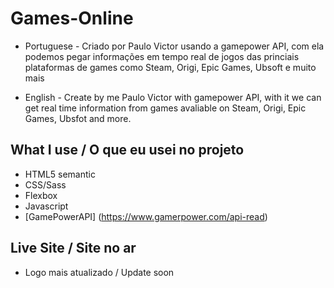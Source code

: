 # Games-Online

 - Portuguese - Criado por Paulo Victor usando a gamepower API, com ela podemos pegar informações em tempo real de jogos das princiais plataformas de games como Steam, Origi, Epic Games, Ubsoft e muito mais 

 - English - Create by me Paulo Victor with gamepower API, with it we can get real time information from games avaliable on Steam, Origi, Epic Games, Ubsfot and more.

 ## What I use / O que eu usei no projeto
  
  - HTML5 semantic
  - CSS/Sass
  - Flexbox
  - Javascript
  - [GamePowerAPI] (https://www.gamerpower.com/api-read)

## Live Site / Site no ar 
 - Logo mais atualizado / Update soon